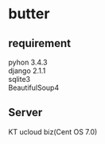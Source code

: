 # butter

## requirement
pyhon 3.4.3
<br>
django 2.1.1
<br>
sqlite3
<br>
BeautifulSoup4
<br>


## Server
KT ucloud biz(Cent OS 7.0)

